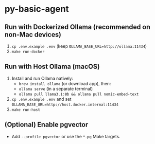# py-basic-agent
## Run with Dockerized Ollama (recommended on non-Mac devices)
1. `cp .env.example .env` (keep `OLLAMA_BASE_URL=http://ollama:11434`)
2. `make run-docker`

## Run with Host Ollama (macOS)
1. Install and run Ollama natively:
   - `brew install ollama` (or download app), then:
   - `ollama serve` (in a separate terminal)
   - `ollama pull llama3.1:8b && ollama pull nomic-embed-text`
2. `cp .env.example .env` and set `OLLAMA_BASE_URL=http://host.docker.internal:11434`
3. `make run-host`

## (Optional) Enable pgvector
- Add `--profile pgvector` or use the `*-pg` Make targets.

